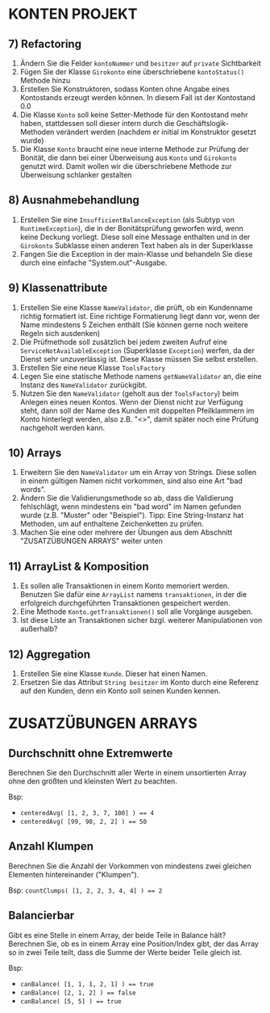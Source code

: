 # KONTEN PROJEKT

## 7) Refactoring

1. Ändern Sie die Felder `kontoNummer` und `besitzer` auf `private` Sichtbarkeit
2. Fügen Sie der Klasse `Girokonto` eine überschriebene `kontoStatus()` Methode hinzu
3. Erstellen Sie Konstruktoren, sodass Konten ohne Angabe eines Kontostands erzeugt werden können.
   In diesem Fall ist der Kontostand 0.0
4. Die Klasse `Konto` soll keine Setter-Methode für den Kontostand mehr haben,
   stattdessen soll dieser intern durch die Geschäftslogik-Methoden verändert werden
   (nachdem er initial im Konstruktor gesetzt wurde)
5. Die Klasse `Konto` braucht eine neue interne Methode zur Prüfung der Bonität, die dann bei
   einer Überweisung aus `Konto` und `Girokonto` genutzt wird. Damit wollen wir die überschriebene
   Methode zur Überweisung schlanker gestalten

## 8) Ausnahmebehandlung

1. Erstellen Sie eine `InsufficientBalanceException` (als Subtyp von `RuntimeException`),
   die in der Bonitätsprüfung geworfen wird, wenn
   keine Deckung vorliegt. Diese soll eine Message enthalten und in der `Girokonto` Subklasse einen
   anderen Text haben als in der Superklasse
2. Fangen Sie die Exception in der main-Klasse und behandeln Sie diese durch eine
   einfache "System.out"-Ausgabe.

## 9) Klassenattribute

1. Erstellen Sie eine Klasse `NameValidator`, die prüft, ob ein Kundenname richtig formatiert ist.
   Eine richtige Formatierung liegt dann vor, wenn der Name mindestens 5 Zeichen enthält (Sie können
   gerne noch weitere Regeln sich ausdenken)
2. Die Prüfmethode soll zusätzlich bei jedem zweiten Aufruf eine `ServiceNotAvailableException`
   (Superklasse `Exception`) werfen, da der Dienst sehr unzuverlässig ist.
   Diese Klasse müssen Sie selbst erstellen.
3. Erstellen Sie eine neue Klasse `ToolsFactory`
4. Legen Sie eine statische Methode namens `getNameValidator` an, die eine Instanz des `NameValidator`
   zurückgibt.
5. Nutzen Sie den `NameValidator` (geholt aus der `ToolsFactory`) beim Anlegen eines neuen Kontos. Wenn der Dienst nicht
   zur Verfügung
   steht, dann soll der Name des Kunden mit doppelten Pfeilklammern im Konto hinterlegt werden, also
   z.B. "<<Max Mustermann>>",
   damit später noch eine Prüfung nachgeholt werden kann.

## 10) Arrays

1. Erweitern Sie den `NameValidator` um ein Array von Strings. Diese sollen in einem gültigen
   Namen nicht vorkommen, sind also eine Art "bad words".
2. Ändern Sie die Validierungsmethode so ab, dass die Validierung fehlschlägt, wenn mindestens
   ein "bad word" im Namen gefunden wurde (z.B. "Muster" oder "Beispiel"). Tipp: Eine String-Instanz
   hat Methoden, um auf enthaltene Zeichenketten zu prüfen.
3. Machen Sie eine oder mehrere der Übungen aus dem Abschnitt "ZUSATZÜBUNGEN ARRAYS" weiter unten

## 11) ArrayList & Komposition

1. Es sollen alle Transaktionen in einem Konto memoriert werden.
   Benutzen Sie dafür eine `ArrayList` namens `transaktionen`, in der die erfolgreich
   durchgeführten Transaktionen gespeichert werden.
2. Eine Methode `Konto.getTransaktionen()` soll alle Vorgänge ausgeben.
3. Ist diese Liste an Transaktionen sicher bzgl. weiterer Manipulationen von außerhalb?

## 12) Aggregation

1. Erstellen Sie eine Klasse `Kunde`. Dieser hat einen Namen. 
2. Ersetzen Sie das Attribut `String besitzer` im Konto durch eine Referenz auf den Kunden,
denn ein Konto soll seinen Kunden kennen.

# ZUSATZÜBUNGEN ARRAYS

## Durchschnitt ohne Extremwerte

Berechnen Sie den Durchschnitt aller Werte in einem unsortierten Array ohne den
größten und kleinsten Wert zu beachten.

Bsp:
- `centeredAvg( [1, 2, 3, 7, 100] ) == 4`
- `centeredAvg( [99, 98, 2, 2] ) == 50`

## Anzahl Klumpen

Berechnen Sie die Anzahl der Vorkommen von mindestens zwei gleichen
Elementen hintereinander ("Klumpen").

Bsp: `countClumps( [1, 2, 2, 3, 4, 4] ) == 2`

## Balancierbar

Gibt es eine Stelle in einem Array, der beide Teile in Balance hält?
Berechnen Sie, ob es in einem Array eine Position/Index gibt, der das Array so in zwei Teile
teilt, dass die Summe der Werte beider Teile gleich ist.

Bsp:

- `canBalance( [1, 1, 1, 2, 1] ) == true`
- `canBalance( [2, 1, 2] ) == false`
- `canBalance( [5, 5] ) == true`